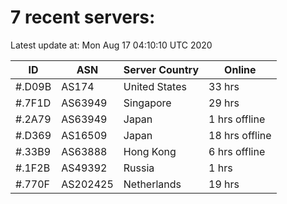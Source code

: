 # 7 recent servers:

Latest update at: Mon Aug 17 04:10:10 UTC 2020

| ID | ASN | Server Country | Online |
| -- | --- | -------------- | ------ |
| #.D09B | AS174 | United States | 33 hrs |
| #.7F1D | AS63949 | Singapore | 29 hrs |
| #.2A79 | AS63949 | Japan | 1 hrs offline |
| #.D369 | AS16509 | Japan | 18 hrs offline |
| #.33B9 | AS63888 | Hong Kong | 6 hrs offline |
| #.1F2B | AS49392 | Russia | 1 hrs |
| #.770F | AS202425 | Netherlands | 19 hrs |

